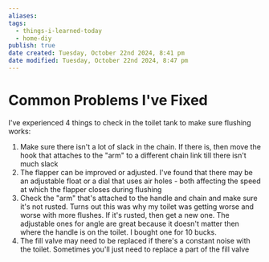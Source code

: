 ```yaml
---
aliases: 
tags:
  - things-i-learned-today
  - home-diy
publish: true
date created: Tuesday, October 22nd 2024, 8:41 pm
date modified: Tuesday, October 22nd 2024, 8:47 pm
---
```


# Common Problems I've Fixed

I've experienced 4 things to check in the toilet tank to make sure flushing works:
1) Make sure there isn't a lot of slack in the chain.  If there is, then move the hook that attaches to the "arm" to a different chain link till there isn't much slack
2) The flapper can be improved or adjusted.  I've found that there may be an adjustable float or a dial that uses air holes - both affecting the speed at which the flapper closes during flushing
3) Check the "arm" that's attached to the handle and chain and make sure it's not rusted.  Turns out this was why my toilet was getting worse and worse with more flushes.  If it's rusted, then get a new one.  The adjustable ones for angle are great because it doesn't matter then where the handle is on the toilet.  I bought one for 10 bucks.
4) The fill valve may need to be replaced if there's a constant noise with the toilet.  Sometimes you'll just need to replace a part of the fill valve